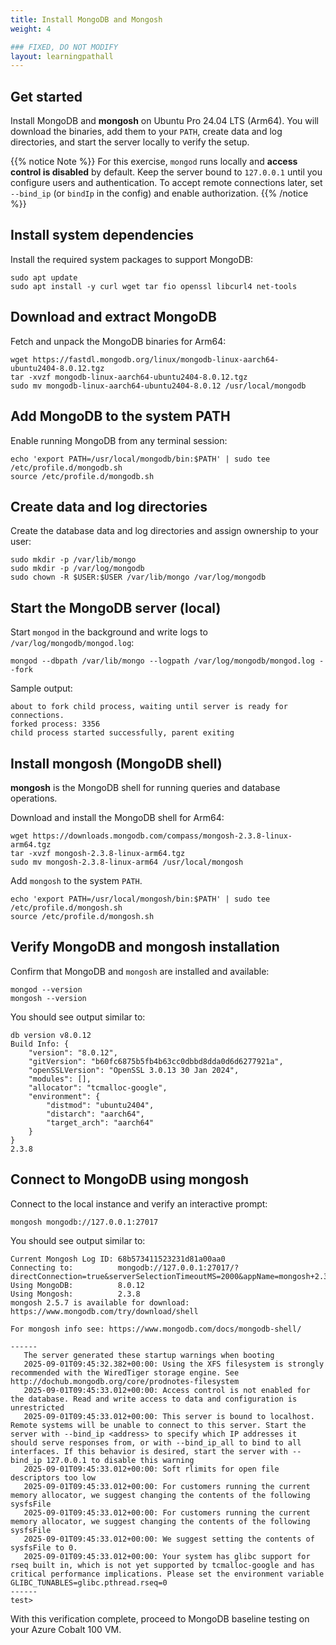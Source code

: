 ```yaml
---
title: Install MongoDB and Mongosh
weight: 4

### FIXED, DO NOT MODIFY
layout: learningpathall
---
```


## Get started

Install MongoDB and **mongosh** on Ubuntu Pro 24.04 LTS (Arm64). You will download the binaries, add them to your `PATH`, create data and log directories, and start the server locally to verify the setup.

{{% notice Note %}}
For this exercise, `mongod` runs locally and **access control is disabled** by default. Keep the server bound to `127.0.0.1` until you configure users and authentication. To accept remote connections later, set `--bind_ip` (or `bindIp` in the config) and enable authorization.
{{% /notice %}}

## Install system dependencies

Install the required system packages to support MongoDB:

```console
sudo apt update
sudo apt install -y curl wget tar fio openssl libcurl4 net-tools
```

## Download and extract MongoDB

Fetch and unpack the MongoDB binaries for Arm64:

```console
wget https://fastdl.mongodb.org/linux/mongodb-linux-aarch64-ubuntu2404-8.0.12.tgz
tar -xvzf mongodb-linux-aarch64-ubuntu2404-8.0.12.tgz
sudo mv mongodb-linux-aarch64-ubuntu2404-8.0.12 /usr/local/mongodb
```

## Add MongoDB to the system PATH

Enable running MongoDB from any terminal session:

```console
echo 'export PATH=/usr/local/mongodb/bin:$PATH' | sudo tee /etc/profile.d/mongodb.sh
source /etc/profile.d/mongodb.sh
```

## Create data and log directories

Create the database data and log directories and assign ownership to your user:

```console
sudo mkdir -p /var/lib/mongo
sudo mkdir -p /var/log/mongodb
sudo chown -R $USER:$USER /var/lib/mongo /var/log/mongodb
```

## Start the MongoDB server (local)

Start `mongod` in the background and write logs to `/var/log/mongodb/mongod.log`:

```console
mongod --dbpath /var/lib/mongo --logpath /var/log/mongodb/mongod.log --fork
```

Sample output:

```output
about to fork child process, waiting until server is ready for connections.
forked process: 3356
child process started successfully, parent exiting
```

## Install mongosh (MongoDB shell)

**mongosh** is the MongoDB shell for running queries and database operations.

Download and install the MongoDB shell for Arm64:

```console
wget https://downloads.mongodb.com/compass/mongosh-2.3.8-linux-arm64.tgz
tar -xvzf mongosh-2.3.8-linux-arm64.tgz
sudo mv mongosh-2.3.8-linux-arm64 /usr/local/mongosh
```

Add `mongosh` to the system `PATH`.

```console
echo 'export PATH=/usr/local/mongosh/bin:$PATH' | sudo tee /etc/profile.d/mongosh.sh
source /etc/profile.d/mongosh.sh
```

## Verify MongoDB and mongosh installation

Confirm that MongoDB and `mongosh` are installed and available:

```console
mongod --version
mongosh --version
```

You should see output similar to:

```output
db version v8.0.12
Build Info: {
    "version": "8.0.12",
    "gitVersion": "b60fc6875b5fb4b63cc0dbbd8dda0d6d6277921a",
    "openSSLVersion": "OpenSSL 3.0.13 30 Jan 2024",
    "modules": [],
    "allocator": "tcmalloc-google",
    "environment": {
        "distmod": "ubuntu2404",
        "distarch": "aarch64",
        "target_arch": "aarch64"
    }
}
2.3.8
```

## Connect to MongoDB using mongosh

Connect to the local instance and verify an interactive prompt:

```console
mongosh mongodb://127.0.0.1:27017
```

You should see output similar to:

```output
Current Mongosh Log ID: 68b573411523231d81a00aa0
Connecting to:          mongodb://127.0.0.1:27017/?directConnection=true&serverSelectionTimeoutMS=2000&appName=mongosh+2.3.8
Using MongoDB:          8.0.12
Using Mongosh:          2.3.8
mongosh 2.5.7 is available for download: https://www.mongodb.com/try/download/shell

For mongosh info see: https://www.mongodb.com/docs/mongodb-shell/

------
   The server generated these startup warnings when booting
   2025-09-01T09:45:32.382+00:00: Using the XFS filesystem is strongly recommended with the WiredTiger storage engine. See http://dochub.mongodb.org/core/prodnotes-filesystem
   2025-09-01T09:45:33.012+00:00: Access control is not enabled for the database. Read and write access to data and configuration is unrestricted
   2025-09-01T09:45:33.012+00:00: This server is bound to localhost. Remote systems will be unable to connect to this server. Start the server with --bind_ip <address> to specify which IP addresses it should serve responses from, or with --bind_ip_all to bind to all interfaces. If this behavior is desired, start the server with --bind_ip 127.0.0.1 to disable this warning
   2025-09-01T09:45:33.012+00:00: Soft rlimits for open file descriptors too low
   2025-09-01T09:45:33.012+00:00: For customers running the current memory allocator, we suggest changing the contents of the following sysfsFile
   2025-09-01T09:45:33.012+00:00: For customers running the current memory allocator, we suggest changing the contents of the following sysfsFile
   2025-09-01T09:45:33.012+00:00: We suggest setting the contents of sysfsFile to 0.
   2025-09-01T09:45:33.012+00:00: Your system has glibc support for rseq built in, which is not yet supported by tcmalloc-google and has critical performance implications. Please set the environment variable GLIBC_TUNABLES=glibc.pthread.rseq=0
------
test>
```

With this verification complete, proceed to MongoDB baseline testing on your Azure Cobalt 100 VM.
